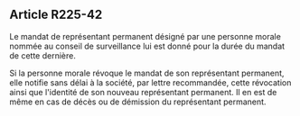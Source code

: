 Article R225-42
----
Le mandat de représentant permanent désigné par une personne morale nommée au
conseil de surveillance lui est donné pour la durée du mandat de cette dernière.

Si la personne morale révoque le mandat de son représentant permanent, elle
notifie sans délai à la société, par lettre recommandée, cette révocation ainsi
que l'identité de son nouveau représentant permanent. Il en est de même en cas
de décès ou de démission du représentant permanent.
